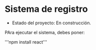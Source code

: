 <h1> Sistema de registro</h1>

- Estado del proyecto: En construcción.

PAra ejecutar el sistema, debes poner:

'''npm install react'''
